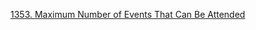 [1353. Maximum Number of Events That Can Be Attended](https://leetcode.com/problems/maximum-number-of-events-that-can-be-attended/)
